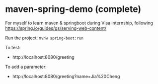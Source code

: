 # maven-spring-demo (complete)

For myself to learn maven & springboot during Visa internship,
following https://spring.io/guides/gs/serving-web-content/

Run the project:
`mvnw spring-boot:run`

To test: 
- http://localhost:8080/greeting

To add a parameter: 
- http://localhost:8080/greeting?name=Jia%20Cheng 

